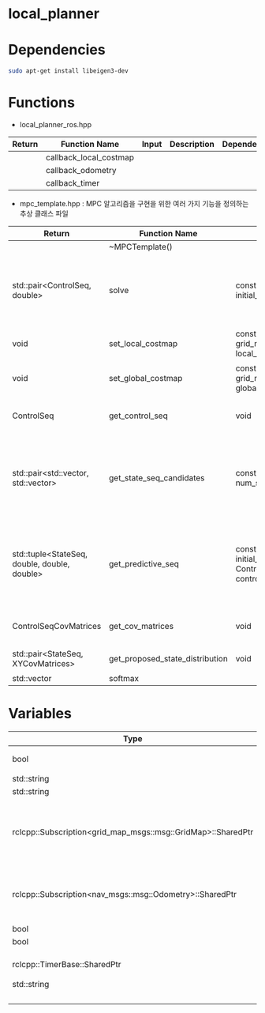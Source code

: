 # local_planner

# Dependencies

```bash
sudo apt-get install libeigen3-dev

```

# Functions

- local_planner_ros.hpp

|Return|Function Name|Input|Description|Dependencies|
|---|---|---|---|---|
||callback_local_costmap||||
||callback_odometry||||
||callback_timer||||

- mpc_template.hpp : MPC 알고리즘을 구현을 위한 여러 가지 기능을 정의하는 추상 클래스 파일

|Return|Function Name|Input|Description|Dependencies|
|---|---|---|---|---|
||~MPCTemplate()||Deconstructor||
|std::pair<ControlSeq, double>|solve|const State& initial_state|시스템의 초기 상태를 입력으로 받아 업데이트된 제어 시퀀스와 충돌률을 반환하는 solver 함수||
|void|set_local_costmap|const grid_map::GridMap& local_costmap|local costmap 설정 함수||
|void|set_global_costmap|const grid_map::GridMap& global_costmap|global costmap 설정 함수||
|ControlSeq|get_control_seq|void|현재 사용 중인 제어 시퀀스를 반환한다.||
|std::pair<std::vector<StateSeq>, std::vector<double>>|get_state_seq_candidates|const int& num_samples|주어진 제어 입력 시퀀스를 기반으로 상태 시퀀스를 예측하고, 이에 대한 비용과 입력 오차를 계산한다.||
|std::tuple<StateSeq, double, double, double>|get_predictive_seq|const State& initial_state, const ControlSeq& control_input_seq|주어진 제어 입력 시퀀스를 기반으로 상태 시퀀스를 예측하고 이에 대한 비용과 입력 오차를 계산한다.||
|ControlSeqCovMatrices|get_cov_matrices|void|현재 샘플의 공분산 행렬을 반환한다.||
|std::pair<StateSeq, XYCovMatrices>|get_proposed_state_distribution|void|제안된 상태 분포를 반환한다.||
|std::vector<double>|softmax||||

# Variables

|Type|Variable Name|Description|Initialization|Dependencies|
|---|---|---|---|---|
|bool|is_localize_less_mode_|localize 모드 여부||
|std::string|topic_name_local_costmap_|||string|
|std::string|topic_name_odometry_|||string|
|rclcpp::Subscription<grid_map_msgs::msg::GridMap>::SharedPtr|sub_local_costmap_|local costmap에 대한 topic subscriber 객체 smart pointor||grid_map_msgs/msg/grid_map.hpp|
|rclcpp::Subscription<nav_msgs::msg::Odometry>::SharedPtr|sub_odometry_|lodometry에 대한 topic subscriber 객체 smart pointer||nav_msgs/msg/odometry.hpp|
|bool|is_local_costmap_received_||false||
|bool|is_odometry_received_||false||
||||||
|rclcpp::TimerBase::SharedPtr|timer_|타이머 참조 변수||rclcpp|
|std::string|mpc_mode_|||string|
||mpc_solver_|||
